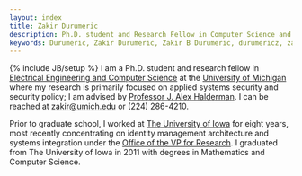 ```yaml
---
layout: index
title: Zakir Durumeric
description: Ph.D. student and Research Fellow in Computer Science and Engineering at the University of Michigan.
keywords: Durumeric, Zakir Durumeric, Zakir B Durumeric, durumericz, zakirbpd, zakird, Zakir B P Durumeric, Mining Your Ps and Qs
---
```

{% include JB/setup %}
I am a Ph.D. student and research fellow in [Electrical Engineering and Computer Science](https://www.cse.umich.edu/) at the [University of Michigan](http://www.umich.edu) where my research is primarily focused on applied systems security and security policy; I am advised by [Professor J. Alex Halderman](https://jhalderm.com/). I can be reached at [zakir@umich.edu](mailto:zakir@umich.edu) or (224) 286-4210.
	
Prior to graduate school, I worked at [The University of Iowa](http://www.uiowa.edu) for eight years, most recently concentrating on identity management architecture and systems integration under the [Office of the VP for Research](https://research.uiowa.edu). I graduated from The University of Iowa in 2011 with degrees in Mathematics and Computer Science. 

